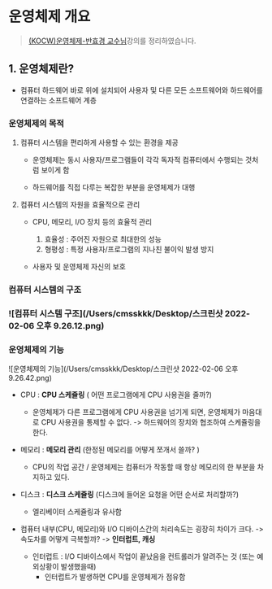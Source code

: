 # 운영체제 개요

> [(KOCW)운영체제-반효경 교수님](https://core.ewha.ac.kr/publicview/C0101020170306154617836038)강의를 정리하였습니다.

## 1. 운영체제란?

* 컴퓨터 하드웨어 바로 위에 설치되어 사용자 및 다른 모든 소프트웨어와 하드웨어를 연결하는 소프트웨어 계층

### 운영체제의 목적

1. 컴퓨터 시스템을 편리하게 사용할 수 있는 환경을 제공

   * 운영체제는 동시 사용자/프로그램들이 각각 독자적 컴퓨터에서 수행되는 것처럼 보이게 함

   * 하드웨어를 직접 다루는 복잡한 부분을 운영체제가 대행

2. 컴퓨터 시스템의 자원을 효율적으로 관리

   * CPU, 메모리, I/O 장치 등의 효율적 관리
     1. 효율성 : 주어진 자원으로 최대한의 성능
     2. 형평성 : 특정 사용자/프로그램의 지나친 불이익 발생 방지

   * 사용자 및 운영체제 자신의 보호

### 컴퓨터 시스템의 구조

### ![컴퓨터 시스템 구조](/Users/cmsskkk/Desktop/스크린샷 2022-02-06 오후 9.26.12.png)

### 운영체제의 기능

![운영체제의 기능](/Users/cmsskkk/Desktop/스크린샷 2022-02-06 오후 9.26.42.png)

* CPU : **CPU 스케쥴링** ( 어떤 프로그램에게 CPU 사용권을 줄까?)
  * 운영체제가 다른 프로그램에게 CPU 사용권을 넘기게 되면, 운영체제가 마음대로 CPU 사용권을 통제할 수 없다. -> 하드웨어의 장치와 협조하여 스케쥴링을 한다.

* 메모리 : **메모리 관리** (한정된 메모리를 어떻게 쪼개서 쓸까? )
  * CPU의 작업 공간 / 운영체제는 컴퓨터가 작동할 때 항상 메모리의 한 부분을 차지하고 있다. 

* 디스크 : **디스크 스케쥴링** (디스크에 들어온 요청을 어떤 순서로 처리할까?)
  * 엘리베이터 스케쥴링과 유사함
* 컴퓨터 내부(CPU, 메모리)와 I/O 디바이스간의 처리속도는 굉장히 차이가 크다. -> 속도차를 어떻게 극복할까? -> **인터럽트, 캐싱**
  * 인터럽트 : I/O 디바이스에서 작업이 끝났음을 컨트롤러가 알려주는 것 (또는 예외상황이 발생했을때)
    * 인터럽트가 발생하면 CPU를 운영체제가 점유함

